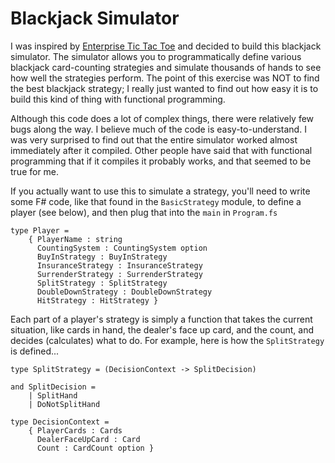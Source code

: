 # Blackjack Simulator

I was inspired by [Enterprise Tic Tac Toe](https://fsharpforfunandprofit.com/posts/enterprise-tic-tac-toe/) and decided to build this blackjack simulator. The simulator allows you to programmatically define various blackjack card-counting strategies and simulate thousands of hands to see how well the strategies perform. The point of this exercise was NOT to find the best blackjack strategy; I really just wanted to find out how easy it is to build this kind of thing with functional programming.

Although this code does a lot of complex things, there were relatively few bugs along the way. I believe much of the code is easy-to-understand. I was very surprised to find out that the entire simulator worked almost immediately after it compiled. Other people have said that with functional programming that if it compiles it probably works, and that seemed to be true for me.

If you actually want to use this to simulate a strategy, you'll need to write some F# code, like that found in the `BasicStrategy` module, to define a player (see below), and then plug that into the `main` in `Program.fs`

    type Player = 
        { PlayerName : string
          CountingSystem : CountingSystem option
          BuyInStrategy : BuyInStrategy
          InsuranceStrategy : InsuranceStrategy
          SurrenderStrategy : SurrenderStrategy
          SplitStrategy : SplitStrategy
          DoubleDownStrategy : DoubleDownStrategy
          HitStrategy : HitStrategy }

Each part of a player's strategy is simply a function that takes the current situation, like cards in hand, the dealer's face up card, and the count, and decides (calculates) what to do. For example, here is how the `SplitStrategy` is defined...

    type SplitStrategy = (DecisionContext -> SplitDecision)

    and SplitDecision =
        | SplitHand
        | DoNotSplitHand

    type DecisionContext =
        { PlayerCards : Cards
          DealerFaceUpCard : Card
          Count : CardCount option }

